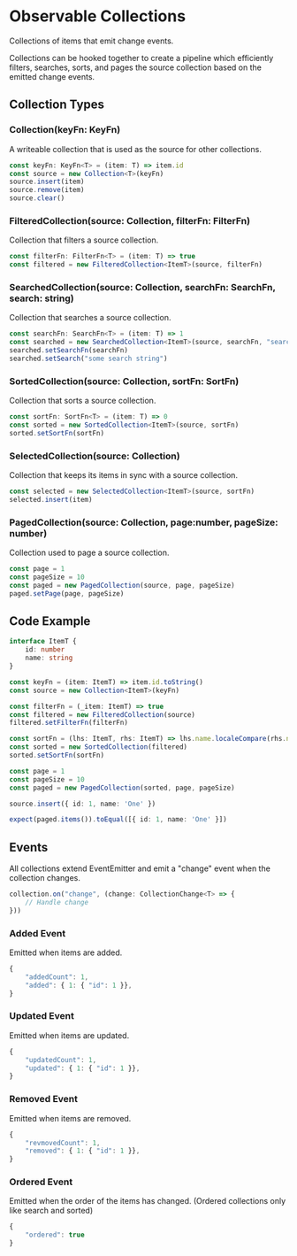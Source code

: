 # Observable Collections

Collections of items that emit change events.

Collections can be hooked together to create a pipeline which efficiently filters, searches, sorts, and pages the source collection based on the emitted change events.

## Collection Types

### Collection(keyFn: KeyFn)

A writeable collection that is used as the source for other collections.

```typescript
const keyFn: KeyFn<T> = (item: T) => item.id
const source = new Collection<T>(keyFn)
source.insert(item)
source.remove(item)
source.clear()
```

### FilteredCollection(source: Collection, filterFn: FilterFn)

Collection that filters a source collection.

```typescript
const filterFn: FilterFn<T> = (item: T) => true
const filtered = new FilteredCollection<ItemT>(source, filterFn)
```

### SearchedCollection(source: Collection, searchFn: SearchFn, search: string)

Collection that searches a source collection.

```typescript
const searchFn: SearchFn<T> = (item: T) => 1
const searched = new SearchedCollection<ItemT>(source, searchFn, "search string")
searched.setSearchFn(searchFn)
searched.setSearch("some search string")
```

### SortedCollection(source: Collection, sortFn: SortFn)

Collection that sorts a source collection.

```typescript
const sortFn: SortFn<T> = (item: T) => 0
const sorted = new SortedCollection<ItemT>(source, sortFn)
sorted.setSortFn(sortFn)
```

### SelectedCollection(source: Collection)

Collection that keeps its items in sync with a source collection.

```typescript
const selected = new SelectedCollection<ItemT>(source, sortFn)
selected.insert(item)
```

### PagedCollection(source: Collection, page:number, pageSize: number)

Collection used to page a source collection.

```typescript
const page = 1
const pageSize = 10
const paged = new PagedCollection(source, page, pageSize)
paged.setPage(page, pageSize)
```

## Code Example

```typescript
interface ItemT {
    id: number
    name: string
}

const keyFn = (item: ItemT) => item.id.toString()
const source = new Collection<ItemT>(keyFn)

const filterFn = (_item: ItemT) => true
const filtered = new FilteredCollection(source)
filtered.setFilterFn(filterFn)

const sortFn = (lhs: ItemT, rhs: ItemT) => lhs.name.localeCompare(rhs.name)
const sorted = new SortedCollection(filtered)
sorted.setSortFn(sortFn)

const page = 1
const pageSize = 10
const paged = new PagedCollection(sorted, page, pageSize)

source.insert({ id: 1, name: 'One' })

expect(paged.items()).toEqual([{ id: 1, name: 'One' }])
```

## Events

All collections extend EventEmitter and emit a "change" event when the collection changes.

``` typescript
collection.on("change", (change: CollectionChange<T> => {
    // Handle change
}))
```

### Added Event

Emitted when items are added.

```js
{
    "addedCount": 1,
    "added": { 1: { "id": 1 }},
}
```

### Updated Event

Emitted when items are updated.

```js
{
    "updatedCount": 1,
    "updated": { 1: { "id": 1 }},
}
```

### Removed Event

Emitted when items are removed.

```js
{
    "revmovedCount": 1,
    "removed": { 1: { "id": 1 }},
}
```

### Ordered Event

Emitted when the order of the items has changed. (Ordered collections only like search and sorted)

```js
{
    "ordered": true
}
```
